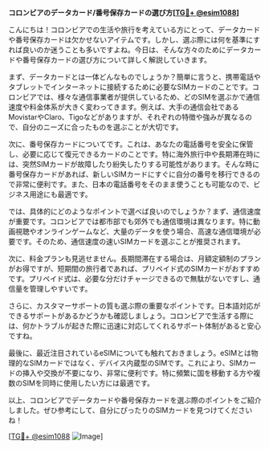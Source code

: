 **コロンビアのデータカード/番号保存カードの選び方[[TG💪+ @esim1088](https://t.me/s/esim1088)]**

こんにちは！コロンビアでの生活や旅行を考えている方にとって、データカードや番号保存カードは欠かせないアイテムです。しかし、選ぶ際には何を基準にすれば良いのか迷うことも多いですよね。今日は、そんな方々のためにデータカードや番号保存カードの選び方について詳しく解説していきます。

まず、データカードとは一体どんなものでしょうか？簡単に言うと、携帯電話やタブレットでインターネットに接続するために必要なSIMカードのことです。コロンビアでは、様々な通信事業者が提供しているため、どのSIMを選ぶかで通信速度や料金体系が大きく変わってきます。例えば、大手の通信会社であるMovistarやClaro、Tigoなどがありますが、それぞれの特徴や強みが異なるので、自分のニーズに合ったものを選ぶことが大切です。

次に、番号保存カードについてです。これは、あなたの電話番号を安全に保管し、必要に応じて復元できるカードのことです。特に海外旅行中や長期滞在時には、突然SIMカードが故障したり紛失したりする可能性があります。そんな時に番号保存カードがあれば、新しいSIMカードにすぐに自分の番号を移行できるので非常に便利です。また、日本の電話番号をそのまま使うことも可能なので、ビジネス用途にも最適です。

では、具体的にどのようなポイントで選べば良いのでしょうか？まず、通信速度が重要です。コロンビアでは都市部でも郊外でも通信環境は異なります。特に動画視聴やオンラインゲームなど、大量のデータを使う場合、高速な通信環境が必要です。そのため、通信速度の速いSIMカードを選ぶことが推奨されます。

次に、料金プランも見逃せません。長期間滞在する場合は、月額定額制のプランがお得ですが、短期間の旅行者であれば、プリペイド式のSIMカードがおすすめです。プリペイド式は、必要な分だけチャージできるので無駄がないですし、通信量を管理しやすいです。

さらに、カスタマーサポートの質も選ぶ際の重要なポイントです。日本語対応ができるサポートがあるかどうかも確認しましょう。コロンビアで生活する際には、何かトラブルが起きた際に迅速に対応してくれるサポート体制があると安心ですね。

最後に、最近注目されているeSIMについても触れておきましょう。eSIMとは物理的なSIMカードではなく、デバイス内蔵型のSIMです。これにより、SIMカードの挿入や交換が不要になり、非常に便利です。特に頻繁に国を移動する方や複数のSIMを同時に使用したい方には最適です。

以上、コロンビアでデータカードや番号保存カードを選ぶ際のポイントをご紹介しました。ぜひ参考にして、自分にぴったりのSIMカードを見つけてくださいね！

[[TG💪+ @esim1088](https://t.me/s/esim1088) ![Image](https://i.postimg.cc/Y0z9fWf4/image.png)]